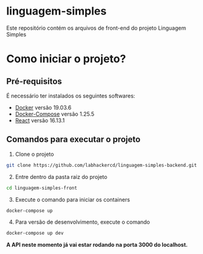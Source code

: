 # linguagem-simples
Este repositório contém os arquivos de front-end do projeto Linguagem Simples


# Como iniciar o projeto?

## Pré-requisitos
É necessário ter instalados os seguintes softwares:
* [Docker](https://docs.docker.com/engine/install/) versão 19.03.6
* [Docker-Compose](https://docs.docker.com/compose/install/) versão 1.25.5
* [React](https://reactjs.org/) versão 16.13.1

## Comandos para executar o projeto
1. Clone o projeto
```bash
git clone https://github.com/labhackercd/linguagem-simples-backend.git
```
2. Entre dentro da pasta raiz do projeto
```bash
cd linguagem-simples-front
```

3. Execute o comando para iniciar os containers 
```bash
docker-compose up
```

4. Para versão de desenvolvimento, execute o comando 
```bash
docker-compose up dev
```
**A API neste momento já vai estar rodando na porta 3000 do localhost.**
